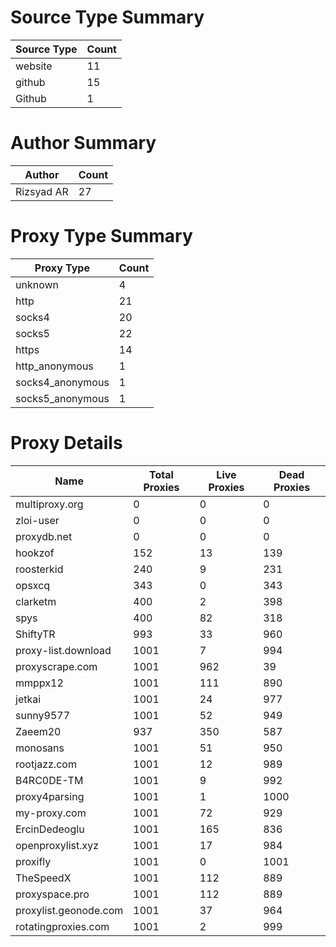 # Source Type Summary

| Source Type | Count |
|-------------|-------|
| website | 11 |
| github | 15 |
| Github | 1 |


# Author Summary

| Author | Count |
|--------|-------|
| Rizsyad AR | 27 |


# Proxy Type Summary

| Proxy Type | Count |
|------------|-------|
| unknown | 4 |
| http | 21 |
| socks4 | 20 |
| socks5 | 22 |
| https | 14 |
| http_anonymous | 1 |
| socks4_anonymous | 1 |
| socks5_anonymous | 1 |


# Proxy Details

| Name | Total Proxies | Live Proxies | Dead Proxies |
|------|---------------|--------------|---------------|
| multiproxy.org | 0 | 0 | 0 |
| zloi-user | 0 | 0 | 0 |
| proxydb.net | 0 | 0 | 0 |
| hookzof | 152 | 13 | 139 |
| roosterkid | 240 | 9 | 231 |
| opsxcq | 343 | 0 | 343 |
| clarketm | 400 | 2 | 398 |
| spys | 400 | 82 | 318 |
| ShiftyTR | 993 | 33 | 960 |
| proxy-list.download | 1001 | 7 | 994 |
| proxyscrape.com | 1001 | 962 | 39 |
| mmppx12 | 1001 | 111 | 890 |
| jetkai | 1001 | 24 | 977 |
| sunny9577 | 1001 | 52 | 949 |
| Zaeem20 | 937 | 350 | 587 |
| monosans | 1001 | 51 | 950 |
| rootjazz.com | 1001 | 12 | 989 |
| B4RC0DE-TM | 1001 | 9 | 992 |
| proxy4parsing | 1001 | 1 | 1000 |
| my-proxy.com | 1001 | 72 | 929 |
| ErcinDedeoglu | 1001 | 165 | 836 |
| openproxylist.xyz | 1001 | 17 | 984 |
| proxifly | 1001 | 0 | 1001 |
| TheSpeedX | 1001 | 112 | 889 |
| proxyspace.pro | 1001 | 112 | 889 |
| proxylist.geonode.com | 1001 | 37 | 964 |
| rotatingproxies.com | 1001 | 2 | 999 |
